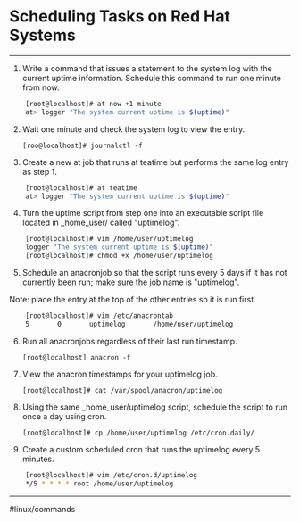 # Scheduling Tasks on Red Hat Systems
- - - -

1. Write a command that issues a statement to the system log with the current uptime information. Schedule this command to run one minute from now.

```bash
    [root@localhost]# at now +1 minute
    at> logger "The system current uptime is $(uptime)"
```

2. Wait one minute and check the system log to view the entry. 

    `[roo@localhost]# journalctl -f`

3. Create a new at job that runs at teatime but performs the same log entry as step 1.

```bash
    [root@localhost]# at teatime
    at> logger "The system current uptime is $(uptime)"
```

4. Turn the uptime script from step one into an executable script file located in _home_user/ called "uptimelog".

```bash
    [root@localhost]# vim /home/user/uptimelog
    logger "The system current uptime is $(uptime)"
    [root@localhost]# chmod +x /home/user/uptimelog
```

5. Schedule an anacronjob so that the script runs every 5 days if it has not currently been run; make sure the job name is "uptimelog".

Note: place the entry at the top of the other entries so it is run first.

```bash
    [root@localhost]# vim /etc/anacrontab
    5       0       uptimelog       /home/user/uptimelog
```

6. Run all anacronjobs regardless of their last run timestamp.

    `[root@localhost] anacron -f`

7. View the anacron timestamps for your uptimelog job.

    `[root@localhost]# cat /var/spool/anacron/uptimelog`

8. Using the same _home_user/uptimelog script, schedule the script to run once a day using cron.

    `[root@localhost]# cp /home/user/uptimelog /etc/cron.daily/`

9. Create a custom scheduled cron that runs the uptimelog every 5 minutes. 

```bash
    [root@localhost]# vim /etc/cron.d/uptimelog
    */5 * * * * root /home/user/uptimelog
```
- - - -


#linux/commands